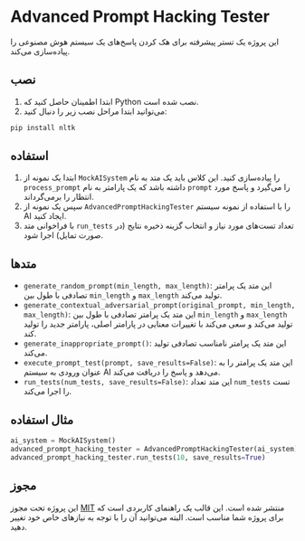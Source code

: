 # Advanced Prompt Hacking Tester

این پروژه یک تستر پیشرفته برای هک کردن پاسخ‌های یک سیستم هوش مصنوعی را پیاده‌سازی می‌کند.

## نصب

1. ابتدا اطمینان حاصل کنید که Python نصب شده است.
2. می‌توانید ابتدا مراحل نصب زیر را دنبال کنید:

```bash
pip install nltk
```

## استفاده

1. ابتدا یک نمونه از `MockAISystem` را پیاده‌سازی کنید. این کلاس باید یک متد به نام `process_prompt` داشته باشد که یک پارامتر به نام `prompt` را می‌گیرد و پاسخ مورد انتظار را برمی‌گرداند.
2. سپس یک نمونه از `AdvancedPromptHackingTester` را با استفاده از نمونه سیستم AI ایجاد کنید.
3. با فراخوانی متد `run_tests` تعداد تست‌های مورد نیاز و انتخاب گزینه ذخیره نتایج (در صورت تمایل) اجرا شود.

## متدها

- `generate_random_prompt(min_length, max_length)`: این متد یک پرامتر تصادفی با طول بین `min_length` و `max_length` تولید می‌کند.
- `generate_contextual_adversarial_prompt(original_prompt, min_length, max_length)`: این متد یک پرامتر تصادفی با طول بین `min_length` و `max_length` تولید می‌کند و سعی می‌کند با تغییرات معنایی در پارامتر اصلی، پارامتر جدید را تولید کند.
- `generate_inappropriate_prompt()`: این متد یک پرامتر نامناسب تصادفی تولید می‌کند.
- `execute_prompt_test(prompt, save_results=False)`: این متد یک پرامتر را به عنوان ورودی به سیستم AI می‌دهد و پاسخ را دریافت می‌کند.
- `run_tests(num_tests, save_results=False)`: این متد تعداد `num_tests` تست را اجرا می‌کند.

## مثال استفاده

```python
ai_system = MockAISystem()
advanced_prompt_hacking_tester = AdvancedPromptHackingTester(ai_system)
advanced_prompt_hacking_tester.run_tests(10, save_results=True)
```

## مجوز

این پروژه تحت مجوز [MIT](https://opensource.org/licenses/MIT) منتشر شده است.
این قالب یک راهنمای کاربردی است که برای پروژه شما مناسب است. البته می‌توانید آن را با توجه به نیازهای خاص خود تغییر دهید.
